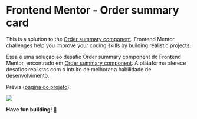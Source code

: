 # Frontend Mentor - Order summary card

This is a solution to the [Order summary component](https://www.frontendmentor.io/challenges/order-summary-component-QlPmajDUj/). Frontend Mentor challenges help you improve your coding skills by building realistic projects. 

Essa é uma solução ao desafio Order summary component do Frontend Mentor, encontrado em [Order summary component](https://www.frontendmentor.io/challenges/order-summary-component-QlPmajDUj/). A plataforma oferece desafios realistas com o intuito de melhorar a habilidade de desenvolvimento.

Prévia ([página do projeto](https://mhenrique94.github.io/D6_Order-frontendmentor/)):

<img src="https://res.cloudinary.com/dz209s6jk/image/upload/q_auto,w_700/Challenges/ouobx6tvyduidzio7wr7.jpg"/>

**Have fun building!** 🚀
